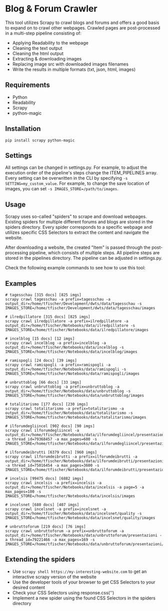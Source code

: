 # Blog & Forum Crawler
This tool utilizes Scrapy to crawl blogs and forums and offers a good basis to expand on to crawl other webpages. 
Crawled pages are post-processed in a multi-step pipeline consisting of:
- Applying Readability to the webpage
- Cleaning the text output
- Cleaning the html output
- Extracting & downloading images
- Replacing image src with downloaded images filenames
- Write the results in multiple formats (txt, json, html, images)

## Requirements
- Python
- Readability
- Scrapy
- python-magic

## Installation
```
pip install scrapy python-magic
```

## Settings
All settings can be changed in settings.py. For example, to adjust the execution order of the pipeline's steps change the
ITEM_PIPELINES array. Every setting can be overwritten in the CLI by specifying `-s SETTING=my_custom_value`. For example,
to change the save location of images, you can set `-s IMAGES_STORE=/path/to/images`.

## Usage
Scrapy uses so-called "spiders" to scrape and download webpages. Existing spiders for multiple different forums and blogs
are stored in the spiders directory. Every spider corresponds to a specific webpage and utilizes specific CSS Selectors to
extract the content and navigate the website.

After downloading a website, the created "Item" is passed through the post-processing pipeline, which consists of multiple
steps. All pipeline steps are stored in the pipelines directory. The pipeline can be adjusted in settings.py.

Check the following example commands to see how to use this tool:

## Examples
```
# tagesschau [315 docs] [825 imgs]
scrapy crawl tagesschau -a prefix=tagesschau -a output_dir=/home/tfischer/Development/dwts/data/tagesschau -s IMAGES_STORE=/home/tfischer/Development/dwts/data/tagesschau/images

# ilredpillatore [315 docs] [825 imgs]
scrapy crawl ilredpillatore -a prefix=ilredpillatore -a output_dir=/home/tfischer/Notebooks/data/ilredpillatore -s IMAGES_STORE=/home/tfischer/Notebooks/data/ilredpillatore/images

# incelblog [15 docs] [12 imgs]
scrapy crawl incelblog -a prefix=incelblog -a output_dir=/home/tfischer/Notebooks/data/incelblog -s IMAGES_STORE=/home/tfischer/Notebooks/data/incelblog/images

# ramispogli [24 docs] [39 imgs]
scrapy crawl ramispogli -a prefix=ramispogli -a output_dir=/home/tfischer/Notebooks/data/ramispogli -s IMAGES_STORE=/home/tfischer/Notebooks/data/ramispogli/images

# unbruttoblog [66 docs] [33 imgs]
scrapy crawl unbruttoblog -a prefix=unbruttoblog -a output_dir=/home/tfischer/Notebooks/data/unbruttoblog -s IMAGES_STORE=/home/tfischer/Notebooks/data/unbruttoblog/images

# totalitarismo [177 docs] [230 imgs]
scrapy crawl totalitarismo -a prefix=totalitarismo -a output_dir=/home/tfischer/Notebooks/data/totalitarismo -s IMAGES_STORE=/home/tfischer/Notebooks/data/totalitarismo/images

# ilforumdegliincel [902 docs] [90 imgs]
scrapy crawl ilforumdegliincel -a output_dir=/home/tfischer/Notebooks/data/ilforumdegliincel/presentazioni -a thread_id=79368457 -a max_pages=600 -s IMAGES_STORE=/home/tfischer/Notebooks/data/ilforumdegliincel/presentazioni/images

# ilforumdeibrutti [6379 docs] [960 imgs]
scrapy crawl ilforumdeibrutti -a prefix=ilforumdeibrutti -a output_dir=/home/tfischer/Notebooks/data/ilforumdeibrutti/presentazioni -a thread_id=75016454 -a max_pages=3600 -s IMAGES_STORE=/home/tfischer/Notebooks/data/ilforumdeibrutti/presentazioni/images

# incelsis [99475 docs] [6882 imgs] 
scrapy crawl incelsis -a prefix=incelsis -a output_dir=/home/tfischer/Notebooks/data/incelsis -a page=5 -a max_pages=100 -s IMAGES_STORE=/home/tfischer/Notebooks/data/incelsis/images

# incelsnet [680 docs] [407 imgs]
scrapy crawl incelsnet -a prefix=incelsnet -a output_dir=/home/tfischer/Notebooks/data/incelsnet/quality -s IMAGES_STORE=/home/tfischer/Notebooks/data/incelsnet/quality/images

# unbruttoforum [219 docs] [76 imgs]
scrapy crawl unbruttoforum -a prefix=unbruttoforum -a output_dir=/home/tfischer/Notebooks/data/unbruttoforum/presentazioni -a thread_id=79221466 -a max_pages=169 -s IMAGES_STORE=/home/tfischer/Notebooks/data/unbruttoforum/presentazioni/images
```

## Extending the spiders
- Use `scrapy shell https://my-interesting-website.com` to get an interactive scrapy version of the website
- Use the developer tools of your browser to get CSS Selectors to your desired content
- Check your CSS Selectors using response.css('')
- Implement a new spider using the found CSS Selectors in the spiders directory